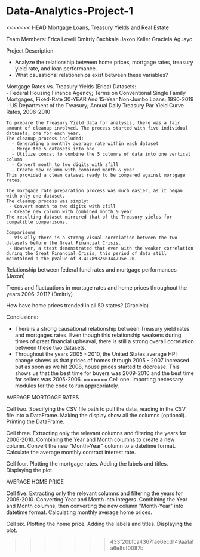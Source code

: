 # Data-Analytics-Project-1

<<<<<<< HEAD
Mortgage Loans, Treasury Yields and Real Estate  

Team Members: 
Erica Lovell 
Dmitriy Bachkala 
Jaxon Keller 
Graciela Aguayo  

Project Description: 
- Analyze the relationship between home prices, mortgage rates, treasury yield rate, and loan performance.
- What causational relationships exist between these variables? 

Mortgage Rates vs. Treasury Yields (Erica)
    Datasets:  
      - Federal Housing Finance Agency; Terms on Conventional Single Family Mortgages, Fixed-Rate 30-YEAR And 15-Year Non-Jumbo Loans; 1990-2019
      - US Department of the Treasury; Annual Daily Treasury Par Yield Curve Rates, 2006-2010
      
    To prepare the Treasury Yield data for analysis, there was a fair amount of cleanup involved. The process started with five individual datasets, one for each year.
    The cleanup process included:
      - Generating a monthly average rate within each dataset
      - Merge the 5 datasets into one
      - Utilize concat to combine the 5 columns of data into one vertical column
      - Convert month to two digits with zfill
      - Create new column with combined month & year
    This provided a clean dataset ready to be compared against mortgage rates.

    The mortgage rate preparation process was much easier, as it began with only one dataset. 
    The cleanup process was simply: 
     - Convert month to two digits with zfill
     - Create new column with combined month & year
    The resulting dataset mirrored that of the Treasury yields for compatible comparisons. 

    Comparisons
     - Visually there is a strong visual correlation between the two datasets before the Great Financial Crisis. 
     - However, a ttest demonstrated that even with the weaker correlation during the Great Financial Crisis, this period of data still maintained a the pvalue of 3.417893260344795e-20.

Relationship between federal fund rates and mortgage performances (Jaxon) 

Trends and fluctuations in mortage rates and home prices throughout the years 2006-2011? (Dmitriy) 

How have home prices trended in all 50 states? (Graciela)

Conclusions: 
 - There is a strong causational relationship between Treasury yield rates and mortgages rates. Even though this relationship weakens during times of great financial upheaval, there is still a strong overall correlation between these two datasets.
 - Throughout the years 2005 - 2010, the United States average HPI change shows us that prices of homes through 2005 - 2007 increased but as soon as we hit 2008, house prices started to decrease. This shows us that the best time for buyers was 2009-2010 and the best time for sellers was 2005-2006. 
=======
Cell one. Importing necessary modules for the code to run appropriately.

AVERAGE MORTGAGE RATES

Cell two. Specifying the CSV file path to pull the data, reading in the CSV file into a DataFrame. Making the display show all the columns (optional). Printing the DataFrame.

Cell three. Extracting only the relevant columns and filtering the years for 2006-2010. Combining the Year and Month columns to create a new column. Convert the new "Month-Year" column to a datetime format. Calculate the average monthly contract interest rate.

Cell four. Plotting the mortgage rates. Adding the labels and titles. Displaying the plot.

AVERAGE HOME PRICE

Cell five. Extracting only the relevant columns and filtering the years for 2006-2010. Converting Year and Month into integers. Combining the Year and Month columns, then converting the new column "Month-Year" into datetime format. Calculating monthly average home prices.

Cell six. Plotting the home price. Adding the labels and titles. Displaying the plot.
>>>>>>> 433f20bfca4367fae6ecd149aa1afa6e8cf0087b
